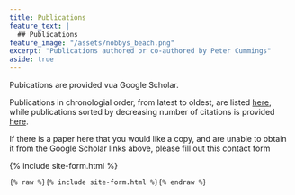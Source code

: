 ```yaml
---
title: Publications
feature_text: |
  ## Publications
feature_image: "/assets/nobbys_beach.png"
excerpt: "Publications authored or co-authored by Peter Cummings"
aside: true
---
```


Pubications are provided vua Google Scholar. 

Publications in chronologial order, from latest to oldest, are listed [here](https://scholar.google.com/citations?hl=en&user=7Y2MPzoAAAAJ&view_op=list_works&sortby=pubdate "here"), while publications sorted by decreasing number of citations is provided [here](https://scholar.google.com/citations?user=7Y2MPzoAAAAJ&hl=en "here").

If there is a paper here that you would like a copy, and are unable to obtain it from the Google Scholar links above, please fill out this contact form

{% include site-form.html %}

``` html
{% raw %}{% include site-form.html %}{% endraw %}
```
